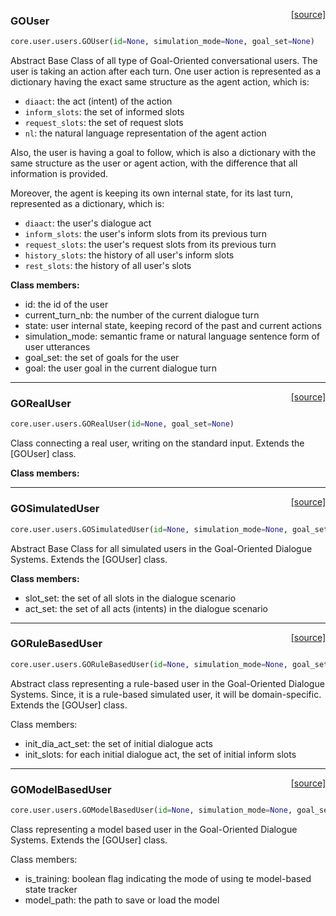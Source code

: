 <span style="float:right;">[[source]](https://github.com/matthiasplappert/keras-rl/blob/master/core/user/users.py#L11)</span>
### GOUser

```python
core.user.users.GOUser(id=None, simulation_mode=None, goal_set=None)
```


Abstract Base Class of all type of Goal-Oriented conversational users. The user is taking an action after each turn.
One user action is represented as a dictionary having the exact same structure as the agent action, which is:
- `diaact`: the act (intent) of the action
- `inform_slots`: the set of informed slots
- `request_slots`: the set of request slots
- `nl`: the natural language representation of the agent action

Also, the user is having a goal to follow, which is also a dictionary with the same structure as the user or agent
action, with the difference that all information is provided.

Moreover, the agent is keeping its own internal state, for its last turn, represented as a dictionary, which is:
- `diaact`: the user's dialogue act
- `inform_slots`: the user's inform slots from its previous turn
- `request_slots`: the user's request slots from its previous turn
- `history_slots`: the history of all user's inform slots
- `rest_slots`: the history of all user's slots

__Class members:__

- id: the id of the user
- current_turn_nb: the number of the current dialogue turn
- state: user internal state, keeping record of the past and current actions
- simulation_mode: semantic frame or natural language sentence form of user utterances
- goal_set: the set of goals for the user
- goal: the user goal in the current dialogue turn

----

<span style="float:right;">[[source]](https://github.com/matthiasplappert/keras-rl/blob/master/core/user/users.py#L74)</span>
### GORealUser

```python
core.user.users.GORealUser(id=None, goal_set=None)
```


Class connecting a real user, writing on the standard input. Extends the [GOUser] class.

__Class members:__


----

<span style="float:right;">[[source]](https://github.com/matthiasplappert/keras-rl/blob/master/core/user/users.py#L95)</span>
### GOSimulatedUser

```python
core.user.users.GOSimulatedUser(id=None, simulation_mode=None, goal_set=None, slot_set=None, act_set=None)
```


Abstract Base Class for all simulated users in the Goal-Oriented Dialogue Systems.
Extends the [GOUser] class.

__Class members:__

- slot_set: the set of all slots in the dialogue scenario
- act_set: the set of all acts (intents) in the dialogue scenario

----

<span style="float:right;">[[source]](https://github.com/matthiasplappert/keras-rl/blob/master/core/user/users.py#L151)</span>
### GORuleBasedUser

```python
core.user.users.GORuleBasedUser(id=None, simulation_mode=None, goal_set=None, slot_set=None, act_set=None, init_slots=None, init_dia_act_set=None)
```


Abstract class representing a rule-based user in the Goal-Oriented Dialogue Systems.
Since, it is a rule-based simulated user, it will be domain-specific.
Extends the [GOUser] class.

Class members:
- init_dia_act_set: the set of initial dialogue acts 
- init_slots: for each initial dialogue act, the set of initial inform slots

----

<span style="float:right;">[[source]](https://github.com/matthiasplappert/keras-rl/blob/master/core/user/users.py#L321)</span>
### GOModelBasedUser

```python
core.user.users.GOModelBasedUser(id=None, simulation_mode=None, goal_set=None, slot_set=None, act_set=None, is_training=None, model_path=None)
```


Class representing a model based user in the Goal-Oriented Dialogue Systems.
Extends the [GOUser] class.

Class members:
- is_training: boolean flag indicating the mode of using te model-based state tracker
- model_path: the path to save or load the model

